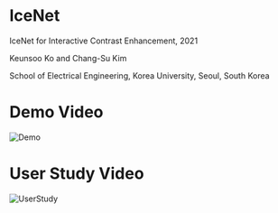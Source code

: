 # IceNet
IceNet for Interactive Contrast Enhancement, 2021

Keunsoo Ko and Chang-Su Kim

School of Electrical Engineering, Korea University, Seoul, South Korea

# Demo Video
![Demo](https://github.com/keunsoo-ko/IceNet/blob/main/Access_Demo.gif)

# User Study Video
![UserStudy](https://github.com/keunsoo-ko/IceNet/blob/main/Access_UserStudy.gif)
